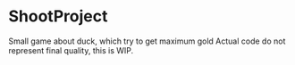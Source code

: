 # ShootProject
Small game about duck, which try to get maximum gold
Actual code do not represent final quality, this is WIP.
